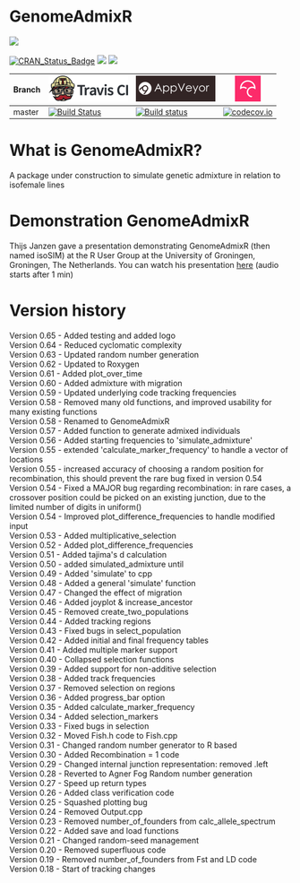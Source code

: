 # GenomeAdmixR
<img src="https://github.com/thijsjanzen/GenomeAdmixR/blob/master/pics/GenomeAdmixR_2.png" width="256">




[![CRAN_Status_Badge](http://www.r-pkg.org/badges/version/GenomeAdmixR)](https://cran.r-project.org/package=GenomeAdmixR)
[![](http://cranlogs.r-pkg.org/badges/grand-total/GenomeAdmixR)](https://cran.r-project.org/package=GenomeAdmixR)
[![](http://cranlogs.r-pkg.org/badges/GenomeAdmixR)](https://cran.r-project.org/package=GenomeAdmixR)

Branch|[![Travis CI logo](pics/TravisCI.png)](https://travis-ci.org)|[![AppVeyor logo](pics/AppVeyor.png)](https://www.appveyor.com)|[![Codecov logo](pics/Codecov.png)](https://www.codecov.io)
---|---|---|---
master|[![Build Status](https://travis-ci.org/thijsjanzen/GenomeAdmixR.svg?branch=master)](https://travis-ci.org/thijsjanzen/GenomeAdmixR)|[![Build status](https://ci.appveyor.com/api/projects/status/vrfuo3dednjl52tr?svg=true)](https://ci.appveyor.com/project/thijsjanzen/genomeadmixr)|[![codecov.io](https://codecov.io/gh/thijsjanzen/GenomeAdmixR/branch/master/graph/badge.svg)](https://codecov.io/gh/thijsjanzen/GenomeAdmixR)

# What is GenomeAdmixR?
A package under construction to simulate genetic admixture in relation to isofemale lines

# Demonstration GenomeAdmixR
Thijs Janzen gave a presentation demonstrating GenomeAdmixR (then named isoSIM) at the R User Group at the University of Groningen, Groningen, The Netherlands. You can watch his presentation [here](https://streaming3.service.rug.nl/p2gplayer/Player.aspx?id=cxbKvM)  (audio starts after 1 min)

# Version history
Version 0.65 - Added testing and added logo <br />
Version 0.64 - Reduced cyclomatic complexity <br />
Version 0.63 - Updated random number generation <br />
Version 0.62 - Updated to Roxygen <br />
Version 0.61 - Added plot_over_time <br />
Version 0.60 - Added admixture with migration <br />
Version 0.59 - Updated underlying code tracking frequencies <br />
Version 0.58 - Removed many old functions, and improved usability for many existing functions <br />
Version 0.58 - Renamed to GenomeAdmixR <br />
Version 0.57 - Added function to generate admixed individuals <br />
Version 0.56 - Added starting frequencies to 'simulate_admixture' <br />
Version 0.55 - extended 'calculate_marker_frequency' to handle a vector of locations <br />
Version 0.55 - increased accuracy of choosing a random position for recombination, this should prevent the rare bug fixed in version 0.54 <br />
Version 0.54 - Fixed a MAJOR bug regarding recombination: in rare cases, a crossover position could be picked on an existing junction, due to the limited number of digits in uniform() <br />
Version 0.54 - Improved plot_difference_frequencies to handle modified input <br />
Version 0.53 - Added multiplicative_selection <br />
Version 0.52 - Added plot_difference_frequencies <br />
Version 0.51 - Added tajima's d calculation <br />
Version 0.50 - added simulated_admixture until <br />
Version 0.49 - Added 'simulate' to cpp <br />
Version 0.48 - Added a general 'simulate' function <br />
Version 0.47 - Changed the effect of migration <br />
Version 0.46 - Added joyplot & increase_ancestor <br />
Version 0.45 - Removed create_two_populations <br />
Version 0.44 - Added tracking regions <br />
Version 0.43 - Fixed bugs in select_population <br />
Version 0.42 - Added initial and final frequency tables <br />
Version 0.41 - Added multiple marker support <br />
Version 0.40 - Collapsed selection functions <br />
Version 0.39 - Added support for non-additive selection <br />
Version 0.38 - Added track frequencies <br />
Version 0.37 - Removed selection on regions <br />
Version 0.36 - Added progress_bar option <br />
Version 0.35 - Added calculate_marker_frequency <br />
Version 0.34 - Added selection_markers <br />
Version 0.33 - Fixed bugs in selection <br />
Version 0.32 - Moved Fish.h code to Fish.cpp <br />
Version 0.31 - Changed random number generator to R based <br />
Version 0.30 - Added Recombination = 1 code <br />
Version 0.29 - Changed internal junction representation: removed .left <br />
Version 0.28 - Reverted to Agner Fog Random number generation <br />
Version 0.27 - Speed up return types <br />
Version 0.26 - Added class verification code <br />
Version 0.25 - Squashed plotting bug <br />
Version 0.24 - Removed Output.cpp <br />
Version 0.23 - Removed number_of_founders from calc_allele_spectrum <br />
Version 0.22 - Added save and load functions <br />
Version 0.21 - Changed random-seed management <br />
Version 0.20 - Removed superfluous code <br />
Version 0.19 - Removed number_of_founders from Fst and LD code <br />
Version 0.18 - Start of tracking changes <br />
